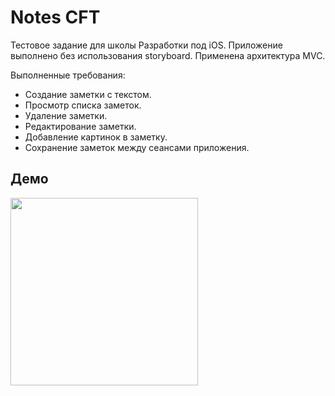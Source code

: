 # Notes CFT

Тестовое задание для школы Разработки под iOS. Приложение выполнено без использования storyboard. Применена архитектура MVC.

Выполненные требования:
- Создание заметки с текстом.
- Просмотр списка заметок.
- Удаление заметки.
- Редактирование заметки.
- Добавление картинок в заметку.
- Сохранение заметок между сеансами приложения.

## Демо
<img src="https://github.com/masnumberone/Notes-CFT/blob/main/Notes-CFT/demo.gif" width="300">

